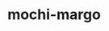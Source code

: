 ---
title: "mochi-margo"
layout: cache
categories: [package, develop]
meta: {"compilers": ["gcc@11.1.0", "gcc@11.4.0", "gcc@9.4.0", "intel-oneapi-compilers@2025.1.0"], "num_specs": 31, "num_specs_by_stack": {"data-vis-sdk": 6, "e4s": 8, "e4s-neoverse-v2": 5, "e4s-neoverse_v1": 6, "e4s-oneapi": 5, "e4s-power": 1, "root": 31}, "oss": ["ubuntu20.04", "ubuntu22.04"], "platforms": ["linux"], "stacks": ["data-vis-sdk", "e4s", "e4s-neoverse-v2", "e4s-neoverse_v1", "e4s-oneapi", "e4s-power", "root"], "targets": ["neoverse_v1", "neoverse_v2", "ppc64le", "x86_64_v3"], "versions": ["0.17.0", "0.19.0"]}
spec_details: [{"compiler": "gcc@11.4.0", "hash": "3r3s6qvjyrdxym6dymixjkispxn3flui", "os": "ubuntu22.04", "platform": "linux", "size": "-", "stacks": ["e4s", "root"], "target": "x86_64_v3", "variants": ["build_system=autotools"], "versions": ["0.19.0"]}, {"compiler": "gcc@11.4.0", "hash": "5eoi4vydfjvgt6nraunb2k6oypfnea3e", "os": "ubuntu22.04", "platform": "linux", "size": "-", "stacks": ["e4s", "root"], "target": "x86_64_v3", "variants": ["build_system=autotools"], "versions": ["0.19.0"]}, {"compiler": "intel-oneapi-compilers@2025.1.0", "hash": "7eocb63lqffuklskxwzzatcnf57ouxkk", "os": "ubuntu22.04", "platform": "linux", "size": "-", "stacks": ["e4s-oneapi", "root"], "target": "x86_64_v3", "variants": ["build_system=autotools"], "versions": ["0.19.0"]}, {"compiler": "gcc@9.4.0", "hash": "7ygzxsz6uajxvoenzftwvhkyxj5tisvi", "os": "ubuntu20.04", "platform": "linux", "size": "-", "stacks": ["e4s-power", "root"], "target": "ppc64le", "variants": ["build_system=autotools"], "versions": ["0.17.0"]}, {"compiler": "gcc@11.4.0", "hash": "aexpea7jyvbm4bkio4s3pcub5z7taqfd", "os": "ubuntu22.04", "platform": "linux", "size": "-", "stacks": ["e4s-neoverse-v2", "root"], "target": "neoverse_v2", "variants": ["build_system=autotools"], "versions": ["0.19.0"]}, {"compiler": "gcc@11.4.0", "hash": "bqfep667tbrfsrtwzqnojorzqgo42hr7", "os": "ubuntu22.04", "platform": "linux", "size": "-", "stacks": ["e4s-neoverse-v2", "root"], "target": "neoverse_v2", "variants": ["build_system=autotools"], "versions": ["0.19.0"]}, {"compiler": "intel-oneapi-compilers@2025.1.0", "hash": "ct634pigx3sjcp5h75kbfmu6hffhatg4", "os": "ubuntu22.04", "platform": "linux", "size": "-", "stacks": ["e4s-oneapi", "root"], "target": "x86_64_v3", "variants": ["build_system=autotools"], "versions": ["0.19.0"]}, {"compiler": "intel-oneapi-compilers@2025.1.0", "hash": "cv3iibmkl2fgisysp2gxevnscg2ov6my", "os": "ubuntu22.04", "platform": "linux", "size": "-", "stacks": ["e4s-oneapi", "root"], "target": "x86_64_v3", "variants": ["build_system=autotools"], "versions": ["0.19.0"]}, {"compiler": "gcc@11.4.0", "hash": "fwpm7vzdqestwcnoz4lcw4yposjhirmf", "os": "ubuntu22.04", "platform": "linux", "size": "-", "stacks": ["e4s", "root"], "target": "x86_64_v3", "variants": ["build_system=autotools"], "versions": ["0.19.0"]}, {"compiler": "gcc@11.1.0", "hash": "g2a36ck7tdxc5poo46zl3sabhpbvnce6", "os": "ubuntu20.04", "platform": "linux", "size": "-", "stacks": ["data-vis-sdk", "root"], "target": "x86_64_v3", "variants": ["build_system=autotools"], "versions": ["0.19.0"]}, {"compiler": "gcc@11.4.0", "hash": "h7p6l5ymgbyqkezk4i7s5nbrzugmbd4p", "os": "ubuntu22.04", "platform": "linux", "size": "-", "stacks": ["e4s-neoverse_v1", "root"], "target": "neoverse_v1", "variants": ["build_system=autotools"], "versions": ["0.17.0"]}, {"compiler": "gcc@11.4.0", "hash": "jgzdkb2qtwa7gofkifsugihtkgsb7wmi", "os": "ubuntu22.04", "platform": "linux", "size": "-", "stacks": ["e4s-neoverse-v2", "root"], "target": "neoverse_v2", "variants": ["build_system=autotools"], "versions": ["0.19.0"]}, {"compiler": "intel-oneapi-compilers@2025.1.0", "hash": "jlxygx3g42hmdt3fggsfy3z7zkzxstt3", "os": "ubuntu22.04", "platform": "linux", "size": "-", "stacks": ["e4s-oneapi", "root"], "target": "x86_64_v3", "variants": ["build_system=autotools"], "versions": ["0.19.0"]}, {"compiler": "gcc@11.4.0", "hash": "kbocerajau36agbewjh4ypc54qzj4cba", "os": "ubuntu22.04", "platform": "linux", "size": "-", "stacks": ["e4s-neoverse_v1", "root"], "target": "neoverse_v1", "variants": ["build_system=autotools"], "versions": ["0.17.0"]}, {"compiler": "gcc@11.1.0", "hash": "kwfgmuhlxe7hbtfovjbc3jb7ladosmqc", "os": "ubuntu20.04", "platform": "linux", "size": "-", "stacks": ["data-vis-sdk", "root"], "target": "x86_64_v3", "variants": ["build_system=autotools"], "versions": ["0.19.0"]}, {"compiler": "gcc@11.1.0", "hash": "lw3kgv7aigf4yvxqxwouzwhyl4nxxwkq", "os": "ubuntu20.04", "platform": "linux", "size": "-", "stacks": ["data-vis-sdk", "root"], "target": "x86_64_v3", "variants": ["build_system=autotools"], "versions": ["0.19.0"]}, {"compiler": "gcc@11.1.0", "hash": "mfvpx3cslmlee6pzgu3zcp4ltqiczfgm", "os": "ubuntu20.04", "platform": "linux", "size": "-", "stacks": ["data-vis-sdk", "root"], "target": "x86_64_v3", "variants": ["build_system=autotools"], "versions": ["0.19.0"]}, {"compiler": "gcc@11.4.0", "hash": "mghncgx4aqwuvkflqrqh4jsliownidas", "os": "ubuntu22.04", "platform": "linux", "size": "-", "stacks": ["e4s-neoverse_v1", "root"], "target": "neoverse_v1", "variants": ["build_system=autotools"], "versions": ["0.17.0"]}, {"compiler": "gcc@11.4.0", "hash": "oo5ehlnv65rfjagfwczoojdopkrzq2kl", "os": "ubuntu22.04", "platform": "linux", "size": "-", "stacks": ["e4s-neoverse_v1", "root"], "target": "neoverse_v1", "variants": ["build_system=autotools"], "versions": ["0.17.0"]}, {"compiler": "gcc@11.4.0", "hash": "owbg63t2bm2kl4xud3plypdvm5uw6rjj", "os": "ubuntu22.04", "platform": "linux", "size": "-", "stacks": ["e4s", "root"], "target": "x86_64_v3", "variants": ["build_system=autotools"], "versions": ["0.19.0"]}, {"compiler": "gcc@11.4.0", "hash": "owefhvj24izsini3rxyylqdp7ihyiskg", "os": "ubuntu22.04", "platform": "linux", "size": "-", "stacks": ["e4s", "root"], "target": "x86_64_v3", "variants": ["build_system=autotools"], "versions": ["0.19.0"]}, {"compiler": "gcc@11.4.0", "hash": "r442fehphqnxrzeswcfc2njxwt5xokeo", "os": "ubuntu22.04", "platform": "linux", "size": "-", "stacks": ["e4s", "root"], "target": "x86_64_v3", "variants": ["build_system=autotools"], "versions": ["0.19.0"]}, {"compiler": "gcc@11.4.0", "hash": "t6v4xfckg3k6tr4szfl2enkpgkvuears", "os": "ubuntu22.04", "platform": "linux", "size": "-", "stacks": ["e4s", "root"], "target": "x86_64_v3", "variants": ["build_system=autotools"], "versions": ["0.19.0"]}, {"compiler": "gcc@11.4.0", "hash": "th2ndw7zhgfxuvs5hueykrxelktw7hqn", "os": "ubuntu22.04", "platform": "linux", "size": "-", "stacks": ["e4s", "root"], "target": "x86_64_v3", "variants": ["build_system=autotools"], "versions": ["0.19.0"]}, {"compiler": "gcc@11.4.0", "hash": "tpi5nlfiokrebriykg6h5lj4rccgzkad", "os": "ubuntu22.04", "platform": "linux", "size": "-", "stacks": ["e4s-neoverse-v2", "root"], "target": "neoverse_v2", "variants": ["build_system=autotools"], "versions": ["0.19.0"]}, {"compiler": "gcc@11.1.0", "hash": "umvnymja22c5zfw5lp2dvemyu4pr52sk", "os": "ubuntu20.04", "platform": "linux", "size": "-", "stacks": ["data-vis-sdk", "root"], "target": "x86_64_v3", "variants": ["build_system=autotools"], "versions": ["0.19.0"]}, {"compiler": "gcc@11.4.0", "hash": "up4tdl6eiwp5uw2rrxymflobglvzberq", "os": "ubuntu22.04", "platform": "linux", "size": "-", "stacks": ["e4s-neoverse_v1", "root"], "target": "neoverse_v1", "variants": ["build_system=autotools"], "versions": ["0.17.0"]}, {"compiler": "gcc@11.4.0", "hash": "upxfuxcly2n4ed4fnsr3kp5cb4ysbypu", "os": "ubuntu22.04", "platform": "linux", "size": "-", "stacks": ["e4s-neoverse-v2", "root"], "target": "neoverse_v2", "variants": ["build_system=autotools"], "versions": ["0.19.0"]}, {"compiler": "intel-oneapi-compilers@2025.1.0", "hash": "xewepg7t7uug7oirrf7xl377cri5ubxx", "os": "ubuntu22.04", "platform": "linux", "size": "-", "stacks": ["e4s-oneapi", "root"], "target": "x86_64_v3", "variants": ["build_system=autotools"], "versions": ["0.19.0"]}, {"compiler": "gcc@11.4.0", "hash": "xgowptgalzxy2fzsx7a2ptuinitqe22s", "os": "ubuntu22.04", "platform": "linux", "size": "-", "stacks": ["e4s-neoverse_v1", "root"], "target": "neoverse_v1", "variants": ["build_system=autotools"], "versions": ["0.17.0"]}, {"compiler": "gcc@11.1.0", "hash": "xsykgwm5iumpm4sgkfsmnb7zirdeg36v", "os": "ubuntu20.04", "platform": "linux", "size": "-", "stacks": ["data-vis-sdk", "root"], "target": "x86_64_v3", "variants": ["build_system=autotools"], "versions": ["0.19.0"]}]
---